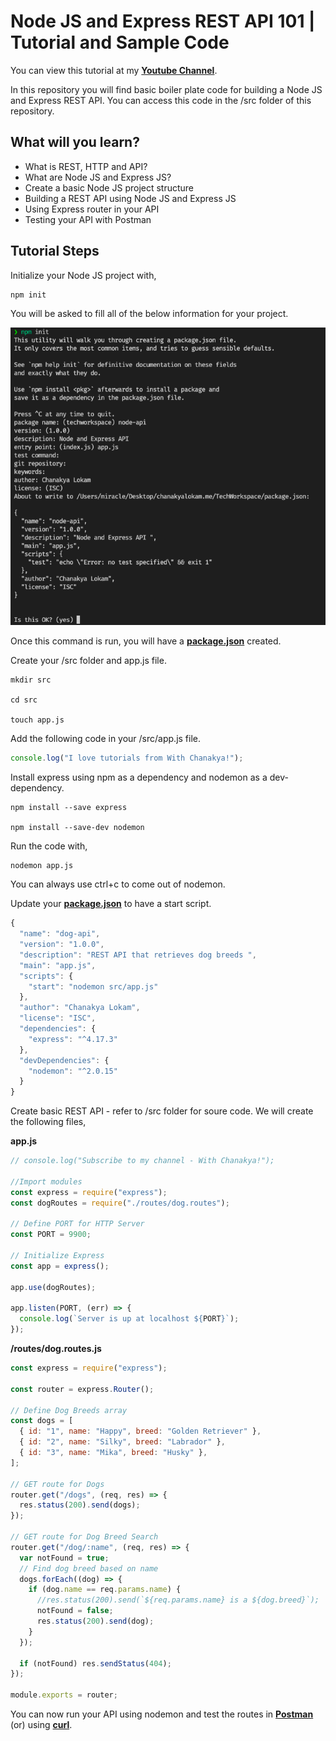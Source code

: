 # Node JS and Express REST API 101 | Tutorial and Sample Code

You can view this tutorial at my [**Youtube Channel**](https://www.youtube.com/watch?v=S8bbbcskNkM).

In this repository you will find basic boiler plate code for building a Node JS and Express REST API. You can access this code in the /src folder of this repository. 

## What will you learn?

- What is REST, HTTP and API?
- What are Node JS and Express JS?
- Create a basic Node JS project structure
- Building a REST API using Node JS and Express JS 
- Using Express router in your API 
- Testing your API with Postman

## Tutorial Steps

Initialize your Node JS project with, 

```shell
npm init
```

You will be asked to fill all of the below information for your project. 

![npm init command](/images/npm-init.png)

Once this command is run, you will have a [**package.json**](/package.json) created. 

Create your /src folder and app.js file. 

```shell 
mkdir src 

cd src 

touch app.js
```

Add the following code in your /src/app.js file. 

```javascript
console.log("I love tutorials from With Chanakya!");
```

Install express using npm as a dependency and nodemon as a dev-dependency. 

```shell
npm install --save express

npm install --save-dev nodemon
```

Run the code with, 

```shell
nodemon app.js
```

You can always use ctrl+c to come out of nodemon. 

Update your [**package.json**](/package.json) to have a start script. 

```javascript
{
  "name": "dog-api",
  "version": "1.0.0",
  "description": "REST API that retrieves dog breeds ",
  "main": "app.js",
  "scripts": {
    "start": "nodemon src/app.js"
  },
  "author": "Chanakya Lokam",
  "license": "ISC",
  "dependencies": {
    "express": "^4.17.3"
  },
  "devDependencies": {
    "nodemon": "^2.0.15"
  }
}
```

Create basic REST API - refer to /src folder for soure code. We will create the following files, 

**app.js**
```javascript
// console.log("Subscribe to my channel - With Chanakya!");

//Import modules
const express = require("express");
const dogRoutes = require("./routes/dog.routes");

// Define PORT for HTTP Server
const PORT = 9900;

// Initialize Express
const app = express();

app.use(dogRoutes);

app.listen(PORT, (err) => {
  console.log(`Server is up at localhost ${PORT}`);
});
```

**/routes/dog.routes.js**
```javascript
const express = require("express");

const router = express.Router();

// Define Dog Breeds array
const dogs = [
  { id: "1", name: "Happy", breed: "Golden Retriever" },
  { id: "2", name: "Silky", breed: "Labrador" },
  { id: "3", name: "Mika", breed: "Husky" },
];

// GET route for Dogs
router.get("/dogs", (req, res) => {
  res.status(200).send(dogs);
});

// GET route for Dog Breed Search
router.get("/dog/:name", (req, res) => {
  var notFound = true;
  // Find dog breed based on name
  dogs.forEach((dog) => {
    if (dog.name == req.params.name) {
      //res.status(200).send(`${req.params.name} is a ${dog.breed}`);
      notFound = false;
      res.status(200).send(dog);
    }
  });

  if (notFound) res.sendStatus(404);
});

module.exports = router;
```

You can now run your API using nodemon and test the routes in [**Postman**](https://www.postman.com/) (or) using [**curl**](https://curl.se/). 
